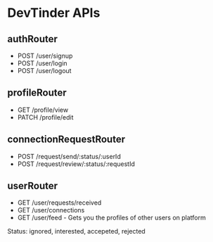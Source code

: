 # DevTinder APIs

## authRouter
- POST /user/signup
- POST /user/login
- POST /user/logout

## profileRouter
- GET /profile/view
- PATCH /profile/edit

## connectionRequestRouter
- POST /request/send/:status/:userId 
- POST /request/review/:status/:requestId

## userRouter
- GET /user/requests/received
- GET /user/connections
- GET /user/feed - Gets you the profiles of other users on platform


Status: ignored, interested, accepeted, rejected